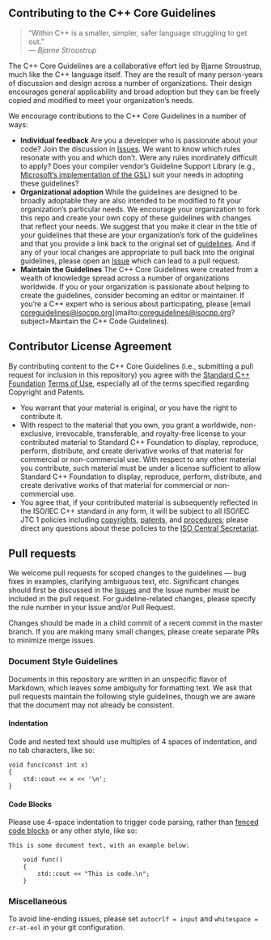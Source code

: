 ## Contributing to the C++ Core Guidelines

>“Within C++ is a smaller, simpler, safer language struggling to get out.”<br />
>— <cite>Bjarne Stroustrup</cite>

The C++ Core Guidelines are a collaborative effort led by Bjarne Stroustrup, much like the C++ language itself. They are the result of many 
person-years of discussion and design across a number of organizations. Their design encourages general applicability and broad adoption but 
they can be freely copied and modified to meet your organization’s needs. 

We encourage contributions to the C++ Core Guidelines in a number of ways:
- **Individual feedback** Are you a developer who is passionate about your code? Join the discussion in 
[Issues](https://github.com/isocpp/CppCoreGuidelines/issues). We want to know which rules resonate with you and which don’t. Were any rules
inordinately difficult to apply? Does your compiler vendor’s Guideline Support Library (e.g., 
[Microsoft’s implementation of the GSL](https://github.com/microsoft/gsl)) suit your needs in adopting these guidelines?
- **Organizational adoption** While the guidelines are designed to be broadly adoptable they are also intended to be modified to fit your
organization’s particular needs. We encourage your organization to fork this repo and create your own copy of these guidelines with changes 
that reflect your needs. We suggest that you make it clear in the title of your guidelines that these are your organization’s fork of the
guidelines and that you provide a link back to the original set of [guidelines](https://github.com/isocpp/CppCoreGuidelines). And if any of
your local changes are appropriate to pull back into the original guidelines, please open an 
[Issue](https://github.com/isocpp/CppCoreGuidelines/issues) which can lead to a pull request.
- **Maintain the Guidelines** The C++ Core Guidelines were created from a wealth of knowledge spread across a number of organizations
worldwide. If you or your organization is passionate about helping to create the guidelines, consider becoming an editor or maintainer. If
you’re a C++ expert who is serious about participating, please 
[email coreguidelines@isocpp.org](mailto:coreguidelines@isocpp.org?subject=Maintain the C++ Code Guidelines).
 
## Contributor License Agreement
By contributing content to the C++ Core Guidelines (i.e., submitting a pull request for inclusion in this repository) you agree with the 
[Standard C++ Foundation](https://isocpp.org/about) [Terms of Use](https://isocpp.org/home/terms-of-use), especially all of the terms specified
regarding Copyright and Patents.   
- You warrant that your material is original, or you have the right to contribute it.
- With respect to the material that you own, you grant a worldwide, non-exclusive, irrevocable, transferable, and royalty-free license to your contributed 
material to Standard C++ Foundation to display, reproduce, perform, distribute, and create derivative works of that material for commercial or 
non-commercial use. With respect to any other material you contribute, such material must be under a license sufficient to allow Standard C++ Foundation
to display, reproduce, perform, distribute, and create derivative works of that material for commercial or non-commercial use.
- You agree that, if your contributed material is subsequently reflected in the ISO/IEC C++ standard in any form, it will be subject to all ISO/IEC JTC 
1 policies including [copyrights](http://www.iso.org/iso/home/policies.htm), 
[patents](http://www.iso.org/iso/home/standards_development/governance_of_technical_work/patents.htm), and 
[procedures](http://www.itscj.ipsj.or.jp/sc29/29w7proc.htm); please direct any questions about these policies to the 
[ISO Central Secretariat](http://www.iso.org/iso/home/about.htm).


## Pull requests

We welcome pull requests for scoped changes to the guidelines — bug fixes in
examples, clarifying ambiguous text, etc.  Significant changes should first be
discussed in the [Issues](https://github.com/isocpp/CppCoreGuidelines/issues)
and the Issue number must be included in the pull request.  For
guideline-related changes, please specify the rule number in your Issue and/or
Pull Request.

Changes should be made in a child commit of a recent commit in the master
branch.  If you are making many small changes, please create separate PRs to
minimize merge issues.

### Document Style Guidelines

Documents in this repository are written in an unspecific flavor of Markdown,
which leaves some ambiguity for formatting text.  We ask that pull requests
maintain the following style guidelines, though we are aware that the document
may not already be consistent.

#### Indentation

Code and nested text should use multiples of 4 spaces of indentation, and no
tab characters, like so:

    void func(const int x)
    {
        std::cout << x << '\n';
    }

#### Code Blocks

Please use 4-space indentation to trigger code parsing, rather than [fenced code blocks](https://help.github.com/articles/github-flavored-markdown/#fenced-code-blocks) or any other style, like so:

    This is some document text, with an example below:

        void func()
        {
            std::cout << "This is code.\n";
        }

### Miscellaneous

To avoid line-ending issues, please set `autocrlf = input` and `whitespace =
cr-at-eol` in your git configuration.
